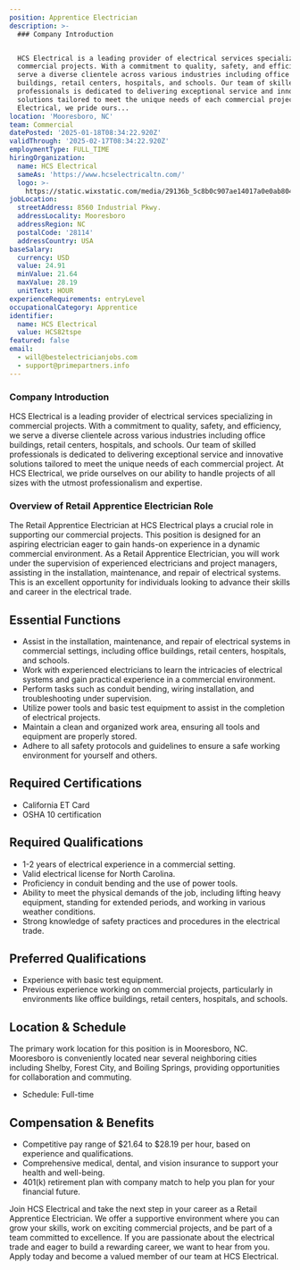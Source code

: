 ```yaml
---
position: Apprentice Electrician
description: >-
  ### Company Introduction


  HCS Electrical is a leading provider of electrical services specializing in
  commercial projects. With a commitment to quality, safety, and efficiency, we
  serve a diverse clientele across various industries including office
  buildings, retail centers, hospitals, and schools. Our team of skilled
  professionals is dedicated to delivering exceptional service and innovative
  solutions tailored to meet the unique needs of each commercial project. At HCS
  Electrical, we pride ours...
location: 'Mooresboro, NC'
team: Commercial
datePosted: '2025-01-18T08:34:22.920Z'
validThrough: '2025-02-17T08:34:22.920Z'
employmentType: FULL_TIME
hiringOrganization:
  name: HCS Electrical
  sameAs: 'https://www.hcselectricaltn.com/'
  logo: >-
    https://static.wixstatic.com/media/29136b_5c8b0c907ae14017a0e0ab8046606ac9~mv2.png/v1/crop/x_63,y_193,w_388,h_118/fill/w_398,h_120,al_c,lg_1,q_85,enc_avif,quality_auto/Android%20Playstore%20Logo.png
jobLocation:
  streetAddress: 8560 Industrial Pkwy.
  addressLocality: Mooresboro
  addressRegion: NC
  postalCode: '28114'
  addressCountry: USA
baseSalary:
  currency: USD
  value: 24.91
  minValue: 21.64
  maxValue: 28.19
  unitText: HOUR
experienceRequirements: entryLevel
occupationalCategory: Apprentice
identifier:
  name: HCS Electrical
  value: HCS82tspe
featured: false
email:
  - will@bestelectricianjobs.com
  - support@primepartners.info
---
```




### Company Introduction

HCS Electrical is a leading provider of electrical services specializing in commercial projects. With a commitment to quality, safety, and efficiency, we serve a diverse clientele across various industries including office buildings, retail centers, hospitals, and schools. Our team of skilled professionals is dedicated to delivering exceptional service and innovative solutions tailored to meet the unique needs of each commercial project. At HCS Electrical, we pride ourselves on our ability to handle projects of all sizes with the utmost professionalism and expertise.

### Overview of Retail Apprentice Electrician Role

The Retail Apprentice Electrician at HCS Electrical plays a crucial role in supporting our commercial projects. This position is designed for an aspiring electrician eager to gain hands-on experience in a dynamic commercial environment. As a Retail Apprentice Electrician, you will work under the supervision of experienced electricians and project managers, assisting in the installation, maintenance, and repair of electrical systems. This is an excellent opportunity for individuals looking to advance their skills and career in the electrical trade.

## Essential Functions

- Assist in the installation, maintenance, and repair of electrical systems in commercial settings, including office buildings, retail centers, hospitals, and schools.
- Work with experienced electricians to learn the intricacies of electrical systems and gain practical experience in a commercial environment.
- Perform tasks such as conduit bending, wiring installation, and troubleshooting under supervision.
- Utilize power tools and basic test equipment to assist in the completion of electrical projects.
- Maintain a clean and organized work area, ensuring all tools and equipment are properly stored.
- Adhere to all safety protocols and guidelines to ensure a safe working environment for yourself and others.

## Required Certifications

- California ET Card
- OSHA 10 certification

## Required Qualifications

- 1-2 years of electrical experience in a commercial setting.
- Valid electrical license for North Carolina.
- Proficiency in conduit bending and the use of power tools.
- Ability to meet the physical demands of the job, including lifting heavy equipment, standing for extended periods, and working in various weather conditions.
- Strong knowledge of safety practices and procedures in the electrical trade.

## Preferred Qualifications

- Experience with basic test equipment.
- Previous experience working on commercial projects, particularly in environments like office buildings, retail centers, hospitals, and schools.

## Location & Schedule

The primary work location for this position is in Mooresboro, NC. Mooresboro is conveniently located near several neighboring cities including Shelby, Forest City, and Boiling Springs, providing opportunities for collaboration and commuting.

- Schedule: Full-time

## Compensation & Benefits

- Competitive pay range of $21.64 to $28.19 per hour, based on experience and qualifications.
- Comprehensive medical, dental, and vision insurance to support your health and well-being.
- 401(k) retirement plan with company match to help you plan for your financial future.

Join HCS Electrical and take the next step in your career as a Retail Apprentice Electrician. We offer a supportive environment where you can grow your skills, work on exciting commercial projects, and be part of a team committed to excellence. If you are passionate about the electrical trade and eager to build a rewarding career, we want to hear from you. Apply today and become a valued member of our team at HCS Electrical.

